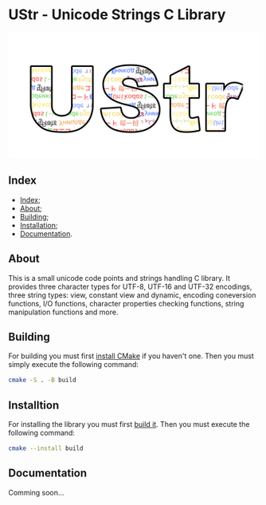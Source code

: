 # UStr - Unicode Strings C Library

![Logo](/images/logo.png)

## Index

- [Index](#index);
- [About](#about);
- [Building](#building);
- [Installation](#installtion);
- [Documentation](#documentation).

## About

This is a small unicode code points and strings handling C library.
It provides three character types for UTF-8, UTF-16 and UTF-32 encodings,
three string types: view, constant view and dynamic, encoding coneversion
functions, I/O functions, character properties checking functions, string
manipulation functions and more.

## Building

For building you must first [install CMake](https://cmake.org/download/)
if you haven't one. Then you must simply execute the following command:

```sh
cmake -S . -B build
```

## Installtion

For installing the library you must first [build it](#building). Then
you must execute the following command:

```sh
cmake --install build
```

## Documentation

Comming soon...
